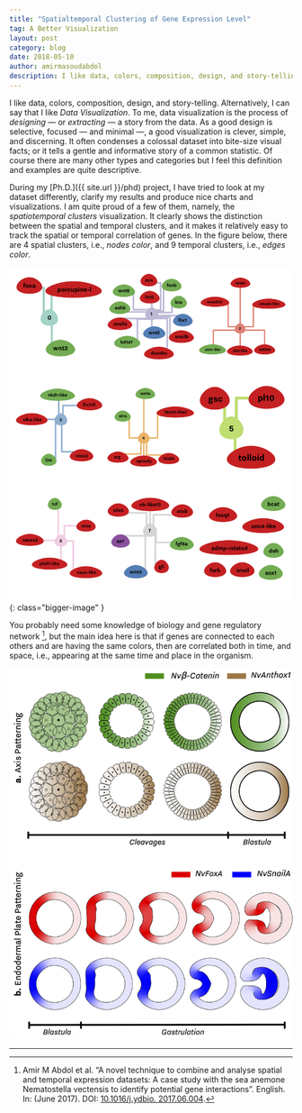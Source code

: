 ```yaml
---
title: "Spatialtemporal Clustering of Gene Expression Level"
tag: A Better Visualization
layout: post
category: blog
date: 2018-05-10
author: amirmasoudabdol
description: I like data, colors, composition, design, and story-telling. Alternatively, I can say that I like Data Visualization. To me, data visualization is the process of designing — or extracting — a story from the data. As a good design is selective, focused — and minimal —, a good visualization is clever, simple, and discerning.
---
```


I like data, colors, composition, design, and story-telling. Alternatively, I can say that I like *Data Visualization*. To me, data visualization is the process of *designing* — or *extracting* — a story from the data. As a good design is selective, focused — and minimal —, a good visualization is clever, simple, and discerning. It often condenses a colossal dataset into bite-size visual facts; or it tells a gentle and informative story of a common statistic. Of course there are many other types and categories but I feel this definition and examples are quite descriptive.

During my [Ph.D.]({{ site.url }}/phd) project, I have tried to look at my dataset differently, clarify my results and produce nice charts and visualizations. I am quite proud of a few of them, namely, the *spatiotemporal clusters* visualization. It clearly shows the distinction between the spatial and temporal clusters, and it makes it relatively easy to track the spatial or temporal correlation of genes. In the figure below, there are 4 spatial clusters, i.e., *nodes color*, and 9 temporal clusters, i.e., *edges color*.

![Spatiotemporal Clusters](/assets/posts/Spatiotemporal_Clusters.png){: class="bigger-image" }

You probably need some knowledge of biology and gene regulatory network [^1], but the main idea here is that if genes are connected to each others and are having the same colors, then are correlated both in time, and space, i.e., appearing at the same time and place in the organism.

![](/assets/posts/Nematostella_Patterning.png)

---

[^1]: Amir M Abdol et al. “A novel technique to combine and analyse spatial and temporal expression datasets: A case study with the sea anemone Nematostella vectensis to identify potential gene interactions”. English. In: (June 2017). DOI: [10.1016/j.ydbio. 2017.06.004](https://www.sciencedirect.com/science/article/pii/S0012160617301008?via%3Dihub).
